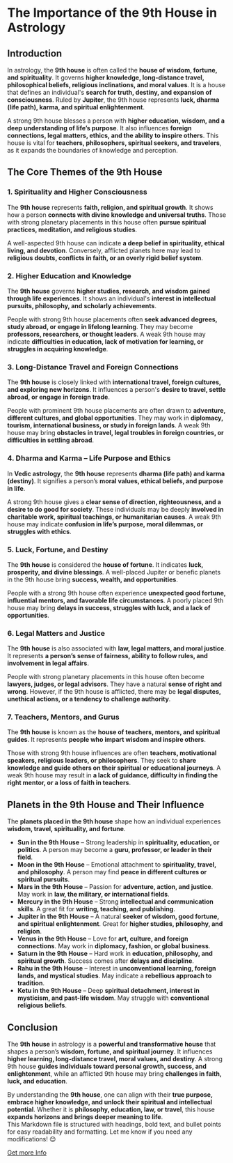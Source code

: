 # The Importance of the 9th House in Astrology  

## Introduction  

In astrology, the **9th house** is often called the **house of wisdom, fortune, and spirituality**. It governs **higher knowledge, long-distance travel, philosophical beliefs, religious inclinations, and moral values**. It is a house that defines an individual's **search for truth, destiny, and expansion of consciousness**. Ruled by **Jupiter**, the 9th house represents **luck, dharma (life path), karma, and spiritual enlightenment**.  

A strong 9th house blesses a person with **higher education, wisdom, and a deep understanding of life’s purpose**. It also influences **foreign connections, legal matters, ethics, and the ability to inspire others**. This house is vital for **teachers, philosophers, spiritual seekers, and travelers**, as it expands the boundaries of knowledge and perception.  

## The Core Themes of the 9th House  

### 1. Spirituality and Higher Consciousness  
The **9th house** represents **faith, religion, and spiritual growth**. It shows how a person **connects with divine knowledge and universal truths**. Those with strong planetary placements in this house often **pursue spiritual practices, meditation, and religious studies**.  

A well-aspected 9th house can indicate **a deep belief in spirituality, ethical living, and devotion**. Conversely, afflicted planets here may lead to **religious doubts, conflicts in faith, or an overly rigid belief system**.  

### 2. Higher Education and Knowledge  
The **9th house** governs **higher studies, research, and wisdom gained through life experiences**. It shows an individual's **interest in intellectual pursuits, philosophy, and scholarly achievements**.  

People with strong 9th house placements often **seek advanced degrees, study abroad, or engage in lifelong learning**. They may become **professors, researchers, or thought leaders**. A weak 9th house may indicate **difficulties in education, lack of motivation for learning, or struggles in acquiring knowledge**.  

### 3. Long-Distance Travel and Foreign Connections  
The **9th house** is closely linked with **international travel, foreign cultures, and exploring new horizons**. It influences a person's **desire to travel, settle abroad, or engage in foreign trade**.  

People with prominent 9th house placements are often drawn to **adventure, different cultures, and global opportunities**. They may work in **diplomacy, tourism, international business, or study in foreign lands**. A weak 9th house may bring **obstacles in travel, legal troubles in foreign countries, or difficulties in settling abroad**.  

### 4. Dharma and Karma – Life Purpose and Ethics  
In **Vedic astrology**, the **9th house** represents **dharma (life path) and karma (destiny)**. It signifies a person’s **moral values, ethical beliefs, and purpose in life**.  

A strong 9th house gives a **clear sense of direction, righteousness, and a desire to do good for society**. These individuals may be deeply **involved in charitable work, spiritual teachings, or humanitarian causes**. A weak 9th house may indicate **confusion in life’s purpose, moral dilemmas, or struggles with ethics**.  

### 5. Luck, Fortune, and Destiny  
The **9th house** is considered the **house of fortune**. It indicates **luck, prosperity, and divine blessings**. A well-placed Jupiter or benefic planets in the 9th house bring **success, wealth, and opportunities**.  

People with a strong 9th house often experience **unexpected good fortune, influential mentors, and favorable life circumstances**. A poorly placed 9th house may bring **delays in success, struggles with luck, and a lack of opportunities**.  

### 6. Legal Matters and Justice  
The **9th house** is also associated with **law, legal matters, and moral justice**. It represents **a person’s sense of fairness, ability to follow rules, and involvement in legal affairs**.  

People with strong planetary placements in this house often become **lawyers, judges, or legal advisors**. They have a natural **sense of right and wrong**. However, if the 9th house is afflicted, there may be **legal disputes, unethical actions, or a tendency to challenge authority**.  

### 7. Teachers, Mentors, and Gurus  
The **9th house** is known as the **house of teachers, mentors, and spiritual guides**. It represents **people who impart wisdom and inspire others**.  

Those with strong 9th house influences are often **teachers, motivational speakers, religious leaders, or philosophers**. They seek to **share knowledge and guide others on their spiritual or educational journeys**. A weak 9th house may result in **a lack of guidance, difficulty in finding the right mentor, or a loss of faith in teachers**.  

## Planets in the 9th House and Their Influence  

The **planets placed in the 9th house** shape how an individual experiences **wisdom, travel, spirituality, and fortune**.  

- **Sun in the 9th House** – Strong leadership in **spirituality, education, or politics**. A person may become a **guru, professor, or leader in their field**.  
- **Moon in the 9th House** – Emotional attachment to **spirituality, travel, and philosophy**. A person may find **peace in different cultures or spiritual pursuits**.  
- **Mars in the 9th House** – Passion for **adventure, action, and justice**. May work in **law, the military, or international fields**.  
- **Mercury in the 9th House** – Strong **intellectual and communication skills**. A great fit for **writing, teaching, and publishing**.  
- **Jupiter in the 9th House** – A natural **seeker of wisdom, good fortune, and spiritual enlightenment**. Great for **higher studies, philosophy, and religion**.  
- **Venus in the 9th House** – Love for **art, culture, and foreign connections**. May work in **diplomacy, fashion, or global business**.  
- **Saturn in the 9th House** – Hard work in **education, philosophy, and spiritual growth**. Success comes after **delays and discipline**.  
- **Rahu in the 9th House** – Interest in **unconventional learning, foreign lands, and mystical studies**. May indicate a **rebellious approach to tradition**.  
- **Ketu in the 9th House** – Deep **spiritual detachment, interest in mysticism, and past-life wisdom**. May struggle with **conventional religious beliefs**.  

## Conclusion  

The **9th house** in astrology is a **powerful and transformative house** that shapes a person’s **wisdom, fortune, and spiritual journey**. It influences **higher learning, long-distance travel, moral values, and destiny**. A strong 9th house **guides individuals toward personal growth, success, and enlightenment**, while an afflicted 9th house may bring **challenges in faith, luck, and education**.  

By understanding the **9th house**, one can align with their **true purpose, embrace higher knowledge, and unlock their spiritual and intellectual potential**. Whether it is **philosophy, education, law, or travel**, this house **expands horizons and brings deeper meaning to life**.  
This Markdown file is structured with headings, bold text, and bullet points for easy readability and formatting. Let me know if you need any modifications! 😊

[Get more Info](https://astroworldsite.org/2025/03/what-does-the-9th-house-represent-in-astrology.html)

